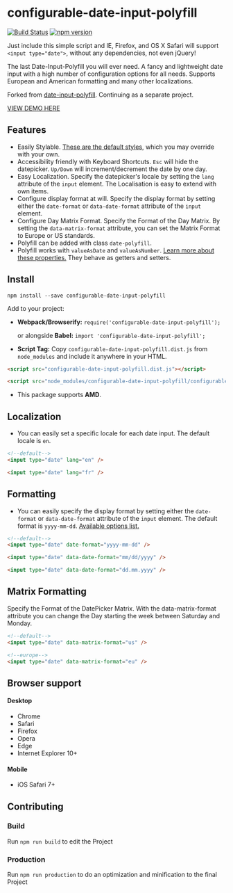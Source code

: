 # configurable-date-input-polyfill

[![Build Status](https://travis-ci.org/KreutzerCode/configurable-date-input-polyfill.svg?branch=master)](https://travis-ci.org/KreutzerCode/configurable-date-input-polyfill)
[![npm version](https://badge.fury.io/js/configurable-date-input-polyfill.svg)](https://badge.fury.io/js/configurable-date-input-polyfill)

Just include this simple script and IE, Firefox, and OS X Safari will support `<input type="date">`, without any dependencies, not even jQuery!

The last Date-Input-Polyfill you will ever need. A fancy and lightweight date input with a high number of configuration options for all needs. Supports European and American formatting and many other localizations.

Forked from [date-input-polyfill](https://github.com/jcgertig/date-input-polyfill). Continuing as a separate project.


[VIEW DEMO HERE](https://kreutzercode.github.io/configurable-date-input-polyfill/)

## Features

* Easily Stylable. [These are the default styles](https://github.com/KreutzerCode/configurable-date-input-polyfill/blob/master/configurable-date-input-polyfill.scss),
which you may override with your own.
* Accessibility friendly with Keyboard Shortcuts. `Esc` will hide the datepicker. `Up/Down` will
increment/decrement the date by one day.
* Easy Localization. Specify the datepicker's locale by setting the
`lang` attribute of the `input` element. The Localisation is easy to extend with own items.
* Configure display format at will. Specify the display format by setting either the
`date-format` or `data-date-format` attribute of the `input` element.
* Configure Day Matrix Format. Specify the Format of the Day Matrix. By setting the 
`data-matrix-format` attribute, you can set the Matrix Format to Europe or US standards.
* Polyfill can be added with class `date-polyfill`.
* Polyfill works with `valueAsDate` and `valueAsNumber`.
[Learn more about these properties.](https://developer.mozilla.org/en-US/docs/Web/API/HTMLInputElement#property-valueasdate)
They behave as getters and setters.


## Install
`npm install --save configurable-date-input-polyfill`

Add to your project:

* **Webpack/Browserify:** `require('configurable-date-input-polyfill');`

    or alongside **Babel:** `import 'configurable-date-input-polyfill';`

* **Script Tag:** Copy `configurable-date-input-polyfill.dist.js` from `node_modules` and
include it anywhere in your HTML.
```html
<script src="configurable-date-input-polyfill.dist.js"></script>

<script src="node_modules/configurable-date-input-polyfill/configurable-date-input-polyfill.dist.js"></script>
```


* This package supports **AMD**.

## Localization
* You can easily set a specific locale for each date input. The default locale is `en`.
```html
<!--default-->
<input type="date" lang="en" />

<input type="date" lang="fr" />
```

## Formatting
* You can easily specify the display format by setting either the
`date-format` or `data-date-format` attribute of the `input` element.  The default format is `yyyy-mm-dd`. 
[Available options list.](https://github.com/felixge/node-dateformat#mask-options)
```html
<!--default-->
<input type="date" date-format="yyyy-mm-dd" />

<input type="date" data-date-format="mm/dd/yyyy" />

<input type="date" data-date-format="dd.mm.yyyy" />
```

## Matrix Formatting
Specify the Format of the DatePicker Matrix. With the data-matrix-format attribute you can change the Day starting the week between Saturday and Monday.
```html
<!--default-->
<input type="date" data-matrix-format="us" />

<!--europe-->
<input type="date" data-matrix-format="eu" />
```

## Browser support
#### Desktop
* Chrome
* Safari
* Firefox
* Opera
* Edge
* Internet Explorer 10+

#### Mobile
* iOS Safari 7+


## Contributing

### Build
Run `npm run build` to edit the Project

### Production
Run `npm run production` to do an optimization and minification to the final Project

